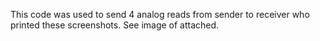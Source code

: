 This code was used to send 4 analog reads from sender to receiver who printed these screenshots. See image of attached.
